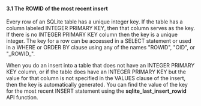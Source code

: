 #### 3\.1 The ROWID of the most recent insert


Every row of an SQLite table has a unique integer key. If the
table has a column labeled INTEGER PRIMARY KEY, then that column
serves as the key. If there is no INTEGER PRIMARY KEY column then
the key is a unique integer. The key for a row can be accessed in
a SELECT statement or used in a WHERE or ORDER BY clause using any
of the names "ROWID", "OID", or "\_ROWID\_".


When you do an insert into a table that does not have an INTEGER PRIMARY
KEY column, or if the table does have an INTEGER PRIMARY KEY but the value
for that column is not specified in the VALUES clause of the insert, then
the key is automatically generated. You can find the value of the key
for the most recent INSERT statement using the
**sqlite\_last\_insert\_rowid** API function.


